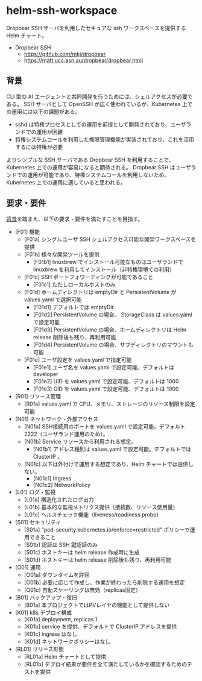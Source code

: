 # helm-ssh-workspace

Dropbear SSH サーバを利用したセキュアな ssh ワークスペースを提供する Helm チャート。

- Dropbear SSH
  - https://github.com/mkj/dropbear
  - https://matt.ucc.asn.au/dropbear/dropbear.html

## 背景

CLI 型の AI エージェントと共同開発を行うためには、シェルアクセスが必要である。
SSH サーバとして OpenSSH が広く使われているが、Kubernetes 上での運用には以下の課題がある。

- sshd は特権プロセスとしての運用を前提として開発されており、ユーザランドでの運用が困難
- 特権システムコールを利用した権限管理機能が実装されており、これを活用するには特権が必要

よりシンプルな SSH サーバである Dropbear SSH を利用することで、Kubernetes 上での運用が容易になると期待される。 Dropbear SSH はユーザランドでの運用が可能であり、特権システムコールを利用しないため、Kubernetes 上での運用に適していると思われる。

## 要求・要件

[背景](#背景)を踏まえ、以下の要求・要件を満たすことを目指す。

- <span id="f01">[F01]</span> 機能
  - <span id="f01a">[F01a]</span> シングルユーザ SSH シェルアクセス可能な開発ワークスペースを提供
  - <span id="f01b">[F01b]</span> 様々な開発ツールを提供
    - <span id="f01b1">[F01b1]</span> linuxbrew でインストール可能なものはユーザランドで linuxbrew を利用してインストール（非特権環境での利用）
  - <span id="f01c">[F01c]</span> SSH ポートフォワーディングが可能であること
    - <span id="f01c1">[F01c1]</span> ただしローカルホストのみ
  - <span id="f01d">[F01d]</span> ホームディレクトリは emptyDir と PersistentVolume が values.yaml で選択可能
    - <span id="f01d1">[F01d1]</span> デフォルトでは emptyDir
    - <span id="f01d2">[F01d2]</span> PersistentVolume の場合、 StorageClass は values.yaml で設定可能
    - <span id="f01d3">[F01d3]</span> PersistentVolume の場合、ホームディレクトリは Helm release 削除後も残り、再利用可能
    - <span id="f01d4">[F01d4]</span> PersistentVolume の場合、サブディレクトリのマウントも可能
  - <span id="f01e">[F01e]</span> ユーザ設定を values.yaml で指定可能
    - <span id="f01e1">[F01e1]</span> ユーザ名を values.yaml で設定可能、デフォルトは developer
    - <span id="f01e2">[F01e2]</span> UID を values.yaml で設定可能、デフォルトは 1000
    - <span id="f01e3">[F01e3]</span> GID を values.yaml で設定可能、デフォルトは 1000
- <span id="r01">[R01]</span> リソース管理
  - <span id="r01a">[R01a]</span> values.yaml で CPU、メモリ、ストレージのリソース制限を設定可能
- <span id="n01">[N01]</span> ネットワーク・外部アクセス
  - <span id="n01a">[N01a]</span> SSH接続用のポートを values.yaml で設定可能。デフォルト2222（ユーザランド運用のため）。
  - <span id="n01b">[N01b]</span> Service リソースから利用される想定。
    - <span id="n01b1">[N01b1]</span> アドレス種別は values.yaml で設定可能。デフォルトでは ClusterIP 。
  - <span id="n01c">[N01c]</span> 以下は外付けで運用する想定であり、Helm チャートでは提供しない。
    - <span id="n01c1">[N01c1]</span> Ingress
    - <span id="n01c2">[N01c2]</span> NetworkPolicy
- <span id="l01">[L01]</span> ログ・監視
  - <span id="l01a">[L01a]</span> 構造化されたログ出力
  - <span id="l01b">[L01b]</span> 基本的な監視メトリクス提供（接続数、リソース使用量）
  - <span id="l01c">[L01c]</span> ヘルスチェック機能（liveness/readiness probe）
- <span id="s01">[S01]</span> セキュリティ
  - <span id="s01a">[S01a]</span> "pod-security.kubernetes.io/enforce=restricted" ポリシーで運用できること
  - <span id="s01b">[S01b]</span> 認証は SSH 鍵認証のみ
  - <span id="s01c">[S01c]</span> ホストキーは helm release 作成時に生成
  - <span id="s01d">[S01d]</span> ホストキーは helm release 削除後も残り、再利用可能
- <span id="o01">[O01]</span> 運用
  - <span id="o01a">[O01a]</span> ダウンタイムを許容
  - <span id="o01b">[O01b]</span> 必要に応じて作成し、作業が終わったら削除する運用を想定
  - <span id="o01c">[O01c]</span> 自動スケーリングは無効（replicas固定）
- <span id="b01">[B01]</span> バックアップ・復旧
  - <span id="b01a">[B01a]</span> 本プロジェクトではPVレイヤの機能として提供しない
- <span id="k01">[K01]</span> k8s デプロイ構成
  - <span id="k01a">[K01a]</span> deployment, replicas 1
  - <span id="k01b">[K01b]</span> service を提供、デフォルトで ClusterIP アドレスを提供
  - <span id="k01c">[K01c]</span> ingress はなし
  - <span id="k01d">[K01d]</span> ネットワークポリシーはなし
- <span id="rl01">[RL01]</span> リリース形態
  - <span id="rl01a">[RL01a]</span> Helm チャートとして提供
  - <span id="rl01b">[RL01b]</span> デプロイ結果が要件を全て満たしているかを確認するためのテストを提供
